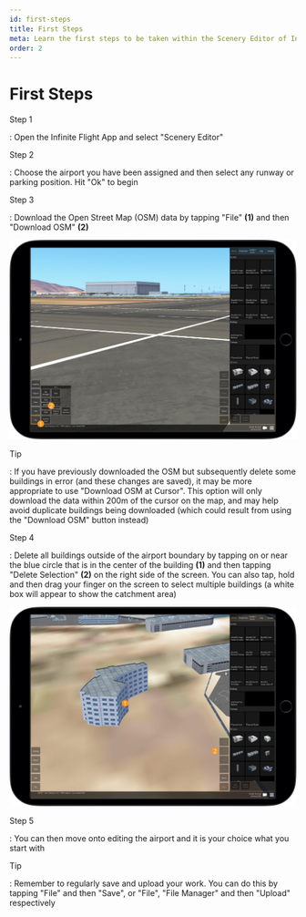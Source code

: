 ```yaml
---
id: first-steps
title: First Steps
meta: Learn the first steps to be taken within the Scenery Editor of Infinite Flight.
order: 2
---
```




# First Steps



Step 1

: Open the Infinite Flight App and select "Scenery Editor"



Step 2

: Choose the airport you have been assigned and then select any runway or parking position. Hit "Ok" to begin



Step 3

: Download the Open Street Map (OSM) data by tapping "File" **(1)** and then "Download OSM" **(2)**



![Downloading OSM](_images/manual/frames/downloading-osm.jpg)



Tip

: If you have previously downloaded the OSM but subsequently delete some buildings in error (and these changes are saved), it may be more appropriate to use "Download OSM at Cursor". This option will only download the data within 200m of the cursor on the map, and may help avoid duplicate buildings being downloaded (which could result from using the "Download OSM" button instead)



Step 4

: Delete all buildings outside of the airport boundary by tapping on or near the blue circle that is in the center of the building **(1)** and then tapping "Delete Selection" **(2)** on the right side of the screen. You can also tap, hold and then drag your finger on the screen to select multiple buildings (a white box will appear to show the catchment area)



![Deleting OSM Buildings](_images/manual/frames/deleting-osm-buildings.jpg)



Step 5

: You can then move onto editing the airport and it is your choice what you start with



Tip

: Remember to regularly save and upload your work. You can do this by tapping "File" and then "Save", or "File", "File Manager" and then "Upload" respectively 